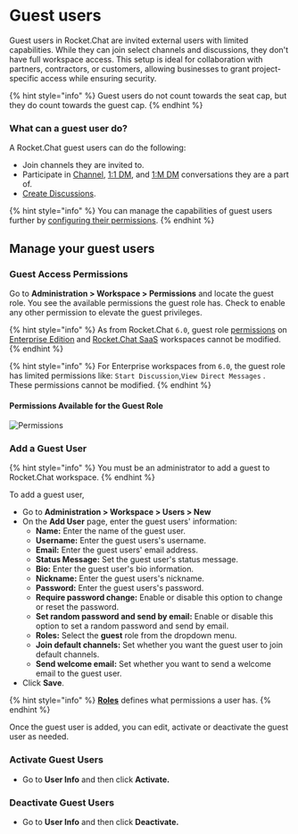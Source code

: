 # Guest users

Guest users in Rocket.Chat are invited external users with limited capabilities. While they can join select channels and discussions, they don't have full workspace access. This setup is ideal for collaboration with partners, contractors, or customers, allowing businesses to grant project-specific access while ensuring security.

{% hint style="info" %}
Guest users do not count towards the seat cap, but they do count towards the guest cap.
{% endhint %}

### What can a guest user do?

A Rocket.Chat guest users can do the following:

* Join channels they are invited to.
* Participate in [Channel](../../user-guides/rooms/channels/), [1:1 DM](../../user-guides/rooms/direct-messages/#types-of-direct-messages), and [1:M DM](../../user-guides/rooms/direct-messages/#types-of-direct-messages) conversations they are a part of.
* [Create Discussions](../../user-guides/rooms/discussions/create-a-new-discussion.md).

{% hint style="info" %}
You can manage the capabilities of guest users further by [configuring their permissions](guest-users.md#guest-access-permissions).
{% endhint %}

## Manage your guest users

### **Guest Access Permissions**

Go to **Administration > Workspace > Permissions** and locate the guest role. You see the available permissions the guest role has. Check to enable any other permission to elevate the guest privileges.

{% hint style="info" %}
As from Rocket.Chat `6.0`, guest role [permissions](../permissions/) on [Enterprise Edition](../settings/enterprise.md) and [Rocket.Chat SaaS](../../../#rocket.chat-saas) workspaces cannot be modified.
{% endhint %}

{% hint style="info" %}
For Enterprise workspaces from `6.0`, the guest role has limited permissions like: `Start Discussion`,`View Direct Messages` . These permissions cannot be modified.
{% endhint %}

#### Permissions Available **for the Guest Role**

![Permissions](../../../.gitbook/assets/GuestUser\_Permissions.png)

### Add a Guest User

{% hint style="info" %}
You must be an administrator to add a guest to Rocket.Chat workspace.
{% endhint %}

To add a guest user,&#x20;

* Go to **Administration > Workspace > Users > New**
* On the **Add User** page, enter the guest users' information:
  * **Name:** Enter the name of the guest user.
  * **Username:** Enter the guest users's username.
  * **Email:** Enter the guest users' email address.
  * **Status Message:** Set the guest user's status message.
  * **Bio:** Enter the guest user's bio information.
  * **Nickname:** Enter the guest users's nickname.
  * **Password:** Enter the guest users's password.
  * **Require password change:** Enable or disable this option to change or reset the password.
  * **Set random password and send by email:** Enable or disable this option to set a random password and send by email.
  * **Roles:** Select the **guest** role from the dropdown menu.
  * **Join default channels:** Set whether you want the guest user to join default channels.
  * **Send welcome email:** Set whether you want to send a welcome email to the guest user.
* Click **Save**.

{% hint style="info" %}
[**Roles**](../../../setup-and-configure/roles-in-rocket.chat.md) defines what permissions a user has.
{% endhint %}

Once the guest user is added, you can edit, activate or deactivate the guest user as needed.

### Activate Guest Users

* Go to **User Info** and then click **Activate.**

### Deactivate Guest Users

* Go to **User Info** and then click **Deactivate.**
